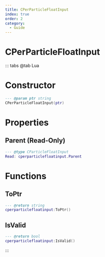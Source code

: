 ```yaml
---
title: CPerParticleFloatInput
index: true
order: 2
category:
  - Guide
---
```


# CPerParticleFloatInput

::: tabs
@tab Lua
# Constructor
```lua
--- @param ptr string
CPerParticleFloatInput(ptr)
```
# Properties
## Parent (Read-Only)
```lua
--- @type CParticleFloatInput
Read: cperparticlefloatinput.Parent
```
# Functions
## ToPtr
```lua
--- @return string
cperparticlefloatinput:ToPtr()
```
## IsValid
```lua
--- @return bool
cperparticlefloatinput:IsValid()
```

:::
